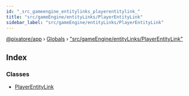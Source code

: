 ```yaml
---
id: "_src_gameengine_entitylinks_playerentitylink_"
title: "src/gameEngine/entityLinks/PlayerEntityLink"
sidebar_label: "src/gameEngine/entityLinks/PlayerEntityLink"
---
```


[@pixatore/app](../index.md) › [Globals](../globals.md) › ["src/gameEngine/entityLinks/PlayerEntityLink"](_src_gameengine_entitylinks_playerentitylink_.md)

## Index

### Classes

* [PlayerEntityLink](../classes/_src_gameengine_entitylinks_playerentitylink_.playerentitylink.md)
